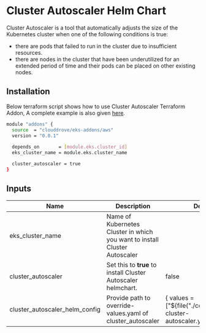 # Cluster Autoscaler Helm Chart

<!-- BEGINNING OF PRE-COMMIT-TERRAFORM DOCS HOOK -->
Cluster Autoscaler is a tool that automatically adjusts the size of the Kubernetes cluster when one of the following conditions is true:
- there are pods that failed to run in the cluster due to insufficient resources.
- there are nodes in the cluster that have been underutilized for an extended period of time and their pods can be placed on other existing nodes.

## Installation
Below terraform script shows how to use Cluster Autoscaler Terraform Addon, A complete example is also given [here](https://github.com/clouddrove/terraform-helm-eks-addons/blob/master/_examples/complete/main.tf).
```bash
module "addons" {
  source  = "clouddrove/eks-addons/aws"
  version = "0.0.1"
  
  depends_on       = [module.eks.cluster_id]
  eks_cluster_name = module.eks.cluster_name

  cluster_autoscaler = true
}
```


## Inputs

| Name | Description | Default | Required |
|------|-------------|---------|:--------:|
| eks_cluster_name | Name of Kubernetes Cluster in which you want to install Cluster Autoscaler |  | Yes |
| cluster_autoscaler | Set this to **true** to install Cluster Autoscaler helmchart. | false | Yes |
| cluster_autoscaler_helm_config | Provide path to override-values.yaml of cluster_autoscaler | { values = ["${file("./config/override-cluster-autoscaler.yaml")}"] } | No |


<!-- END OF PRE-COMMIT-TERRAFORM DOCS HOOK -->

